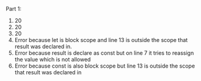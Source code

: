 Part 1:
1. 20
2. 20
3. 20
4. Error because let is block scope and line 13 is outside the scope that result was declared in.
5. Error because result is declare as const but on line 7 it tries to reassign the value which is not allowed
6. Error because const is also block scope but line 13 is outside the scope that result was declared in